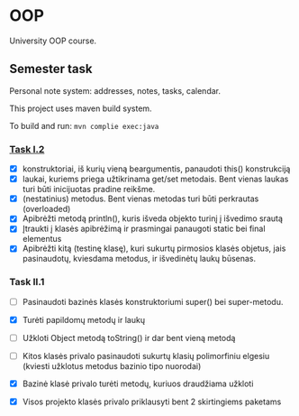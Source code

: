 # OOP
University OOP course.

## Semester task
Personal note system: addresses, notes, tasks, calendar.

This project uses maven build system.

To build and run: `mvn complie exec:java`

### [Task I.2](https://github.com/Domant3lis/OOP/commit/8c739fac20d0ae6f54b1837485689685ea0bdb0b)
- [x] konstruktoriai, iš kurių vieną beargumentis, panaudoti this() konstrukciją
- [x] laukai, kuriems priega užtikrinama get/set metodais. Bent vienas laukas turi būti inicijuotas pradine reikšme.
- [x] (nestatinius) metodus. Bent vienas metodas turi būti perkrautas (overloaded)
- [x] Apibrėžti metodą println(), kuris išveda objekto turinį į išvedimo srautą
- [x] Įtraukti į klasės apibrėžimą ir prasmingai panaugoti static bei final elementus
- [x] Apibrėžti kitą (testinę klasę), kuri sukurtų pirmosios klasės objetus, jais pasinaudotų, kviesdama metodus, ir išvedinėtų laukų būsenas.

### Task II.1
- [ ] Pasinaudoti bazinės klasės konstruktoriumi super() bei super-metodu.
- [x] Turėti papildomų metodų ir laukų
- [ ] Užkloti Object metodą toString() ir dar bent vieną metodą
- [ ] Kitos klasės privalo pasinaudoti sukurtų klasių polimorfiniu elgesiu (kviesti užklotus metodus bazinio tipo nuorodai)
- [x] Bazinė klasė privalo turėti metodų, kuriuos draudžiama užkloti
- [x] Visos projekto klasės privalo priklausyti bent 2 skirtingiems paketams


